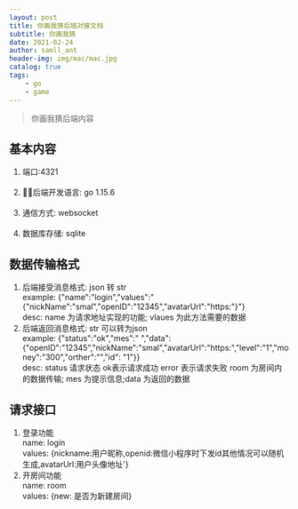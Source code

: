 ```yaml
---
layout: post
title: 你画我猜后端对接文档
subtitle: 你画我猜
date: 2021-02-24
author: samll_ant
header-img: img/mac/mac.jpg
catalog: true
tags:
    - go
    - game
---
```


> 你画我猜后端内容

## 基本内容
 1. 端口:4321 <br>
 &emsp;
 2. 后端开发语言: go 1.15.6<br>
 &emsp;
 3. 通信方式: websocket<br>
 &emsp;
 4. 数据库存储: sqlite <br>

## 数据传输格式
 1. 后端接受消息格式: json 转 str <br>
example: {"name":"login","values":"{"nickName":"smal","openID":"12345","avatarUrl":"https:"}"}<br>
desc: name 为请求地址实现的功能; vlaues 为此方法需要的数据
&emsp;
 2. 后端返回消息格式: str 可以转为json <br>
example: {"status":"ok","mes":" ","data":{"openID":"12345","nickName":"smal","avatarUrl":"https:","level":"1","money":"300","orther":"","id": "1"}}<br>
desc: status 请求状态 ok表示请求成功 error 表示请求失败 room 为房间内的数据传输; mes 为提示信息;data 为返回的数据

## 请求接口
 1. 登录功能<br>
name: login<br>
values: {nickname:用户昵称,openid:微信小程序时下发id其他情况可以随机生成,avatarUrl:用户头像地址'}
&emsp;
 2. 开房间功能<br>
name: room<br>
values: {new: 是否为新建房间}

